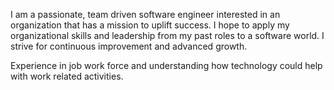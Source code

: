 I am a passionate, team driven software engineer interested in an organization that has a mission to uplift success. I hope to apply my organizational skills and leadership from my past roles to a software world. I strive for continuous improvement and advanced growth.

Experience in job work force and understanding how technology could help with work related activities.
